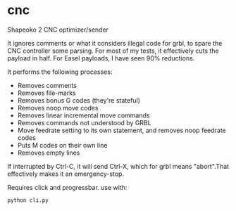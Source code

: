 cnc
===

Shapeoko 2 CNC optimizer/sender

It ignores comments or what it considers illegal code for grbl, to spare the CNC controller some parsing.
For most of my tests, it effectively cuts the payload in half. For Easel payloads, I have seen 90% reductions.

It performs the following processes:
* Removes comments
* Removes file-marks
* Removes bonus G codes (they're stateful)
* Removes noop move codes
* Removes linear incremental move commands
* Removes commands not understood by GRBL
* Move feedrate setting to its own statement, and removes noop feedrate codes
* Puts M codes on their own line
* Removes empty lines

If interrupted by Ctrl-C, it will send Ctrl-X, which for grbl means "abort".That effectively makes it an emergency-stop.

Requires click and progressbar. use with:

    python cli.py
